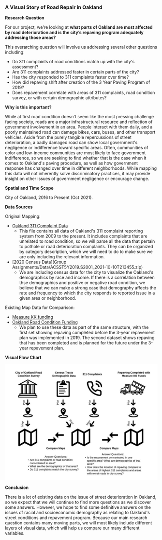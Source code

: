 ### A Visual Story of Road Repair in Oakland 

**Research Question**

For our project, we're looking at **what parts of Oakland are most affected by road deterioration and is the city’s repaving program adequately addressing those areas?**

This overarching question will involve us addressing several other questions including: 

- Do 311 complaints of road conditions match up with the city's assessment?
- Are 311 complaints addressed faster in certain parts of the city? 
- Has the city responded to 311 complaints faster over time? 
- How did repaving shift after creation of the 3 Year Paving Program of 2019? 
- Does repavement correlate with areas of 311 complaints, road condition survey, or with certain demographic attributes? 

**Why is this important?**

While at first road condition doesn't seem like the most pressing challenge facing society, roads are a major infrastructural resource and reflection of government involvement in an area. People interact with them daily, and a poorly maintained road can damage bikes, cars, buses, and other transport vehicles. Aside from the purely tangible repercussions of street deterioration, a badly damaged road can show local government's negligence or indifference toward specific areas. Often, communities of color and low-income communities are most likely to face government indifference, so we are seeking to find whether that is the case when it comes to Oakland's paving procedure, as well as how government response has changed over time in different neighborhoods. While mapping this data will not inherently solve discriminatory practices, it may provide insight on other issues of government negligence or encourage change.

**Spatial and Time Scope**

City of Oakland, 2016 to Present (Oct 2021). 

**Data Sources**

Original Mapping:
- [Oakland 311 Complaint Data](https://data.oaklandca.gov/Infrastructure/Service-requests-received-by-the-Oakland-Call-Cent/quth-gb8e)
    * This file contains all data of Oakland's 311 complaint reporting system from 2009 to the present. It includes complaints that are unrelated to road condition, so we will parse all the data that pertain to pothole or road deterioration complaints. They can be organized by category description, which we will need to do to make sure we are only including the relevant information.
- [2020 Census Data](Group Assignments/Data/ACSST5Y2019.S2001_2021-10-10T213455.zip)
   * We are including census data for the city to visualize the Oakland's demographics by race and income. If there is a correlation between thse demographics and positive or negative road condition, we believe that we can make a strong case that demography affects the rate and frequency to which the city responds to reported issue in a given area or neighborhood.

Existing Map Data for Comparison:
- [Measure KK funding](https://oakgis.maps.arcgis.com/apps/webappviewer/index.html?id=dbd0e3cbe71b4fa1abbaa33ab1b00deb)
- [Oakland Road Condition Funding](https://oakgis.maps.arcgis.com/apps/webappviewer/index.html?id=d56c2b6ae597493b813be96015ae73b3)
   * We plan to use these data as part of the same structure, with the first set showing repaving completed before the 3-year repavement plan was implemented in 2019. The second dataset shows repaving that has been completed and is planned for the future under the 3-year repavement plan.

**Visual Flow Chart**

 <img src="https://github.com/maryalicewilliams/Nick_MaryAlice_Potholes/blob/main/Group%20Assignments/Images/Data%20Flow%20Chart.jpeg" width="700">

**Conclusion**

There is a lot of existing data on the issue of street deterioration in Oakland, so we expect that we will continue to find more questions as we discover some answers. However, we hope to find some definitive answers on the issues of racial and socioeconomic demography as relating to Oakland's street conditions and repavement program. Because our main research question contains many moving parts, we will most likely include different layers of visual data, which will help us compare our many different variables. 
